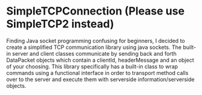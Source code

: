 # SimpleTCPConnection (Please use SimpleTCP2 instead)
Finding Java socket programming confusing for beginners, I decided to create a simplified TCP communication library using java sockets. The built-in server and client classes communicate by sending back and forth DataPacket objects which contain a clientId, headerMessage and an object of your choosing. This library specifically has a built-in class to wrap commands using a functional interface in order to transport method calls over to the server and execute them with serverside information/serverside objects. 
